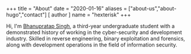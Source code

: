 +++
title = "About"
date = "2020-01-16"
aliases = ["about-us","about-hugo","contact"]
[ author ]
  name = "hexterisk"
+++

Hi, I'm [Bhanupratap Singh](https://hexterisk.tech), a third-year undergraduate student with a demonstrated history of working in the cyber-security and development industry. Skilled in reverse engineering, binary exploitation and forensics, along with development operations in the field of information security.
